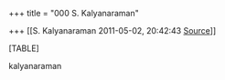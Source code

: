 +++
title = "000 S. Kalyanaraman"

+++
[[S. Kalyanaraman	2011-05-02, 20:42:43 [Source](https://groups.google.com/g/bvparishat/c/_n6b-VWkIcA)]]



[TABLE]

  

kalyanaraman

